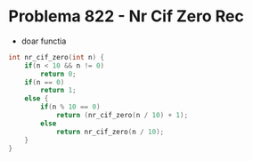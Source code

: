 # Problema 822 - Nr Cif Zero Rec
- doar functia
```c++
int nr_cif_zero(int n) {
    if(n < 10 && n != 0)
        return 0;
    if(n == 0)
        return 1;
    else {
        if(n % 10 == 0)
            return (nr_cif_zero(n / 10) + 1);
        else
            return nr_cif_zero(n / 10);
    }
}
```
